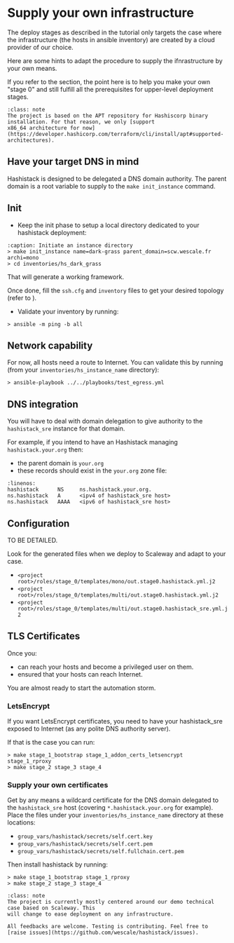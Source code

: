 # Supply your own infrastructure

The deploy stages as described in the tutorial [](/tutorials/deploy_scw.md) only targets
the case where the infrastructure (the hosts in ansible inventory) are created by a cloud provider of
our choice.

Here are some hints to adapt the procedure to supply the ifnrastructure by your own means. 

If you refer to the [](/explanations/stages.md) section, the point here is to help you make your
own "stage 0" and still fulfill all the prerequisites for upper-level deployment stages.

```{admonition} Note
:class: note
The project is based on the APT repository for Hashiscorp binary installation. For that reason, we only [support
x86_64 architecture for now](https://developer.hashicorp.com/terraform/cli/install/apt#supported-architectures).
```

## Have your target DNS in mind

Hashistack is designed to be delegated a DNS domain authority. The parent domain is a root variable to supply to the
`make init_instance` command.

## Init

* Keep the init phase to setup a local directory dedicated to your hashistack deployment:

```{code-block}
:caption: Initiate an instance directory
> make init_instance name=dark-grass parent_domain=scw.wescale.fr archi=mono
> cd inventories/hs_dark_grass
```

That will generate a working framework.

Once done, fill the `ssh.cfg` and `inventory` files to get your desired topology (refer to [](/explanations/inventory.md)).

* Validate your inventory by running:

```{code-block}
> ansible -m ping -b all
```

## Network capability

For now, all hosts need a route to Internet. You can validate this by running (from your `inventories/hs_instance_name` directory):

```{code-block}
> ansible-playbook ../../playbooks/test_egress.yml
```

## DNS integration

You will have to deal with domain delegation to give authority to the `hashistack_sre` instance for that domain.

For example, if you intend to have an Hashistack managing `hashistack.your.org` then:

* the parent domain is `your.org`
* these records should exist in the `your.org` zone file:

```{code-block}
:linenos:
hashistack      NS     ns.hashistack.your.org.
ns.hashistack   A      <ipv4 of hashistack_sre host>
ns.hashistack   AAAA   <ipv6 of hashistack_sre host>
```

## Configuration

TO BE DETAILED.

Look for the generated files when we deploy to Scaleway and adapt to your case.

* `<project root>/roles/stage_0/templates/mono/out.stage0.hashistack.yml.j2`
* `<project root>/roles/stage_0/templates/multi/out.stage0.hashistack.yml.j2`
* `<project root>/roles/stage_0/templates/multi/out.stage0.hashistack_sre.yml.j2`

## TLS Certificates

Once you:
* can reach your hosts and become a privileged user on them.
* ensured that your hosts can reach Internet.

You are almost ready to start the automation storm.

### LetsEncrypt

If you want LetsEncrypt certificates, you need to have your hashistack_sre exposed to Internet 
(as any polite DNS authority server).

If that is the case you can run:

```{code-block}
> make stage_1_bootstrap stage_1_addon_certs_letsencrypt stage_1_rproxy
> make stage_2 stage_3 stage_4
```

### Supply your own certificates

Get by any means a wildcard certificate for the DNS domain delegated to the 
`hashistack_sre` host (covering `*.hashistack.your.org` for example). Place the files
under your `inventories/hs_instance_name` directory at these locations:

* `group_vars/hashistack/secrets/self.cert.key`
* `group_vars/hashistack/secrets/self.cert.pem`
* `group_vars/hashistack/secrets/self.fullchain.cert.pem`

Then install hashistack by running:

```{code-block}
> make stage_1_bootstrap stage_1_rproxy
> make stage_2 stage_3 stage_4
```

```{admonition} Note
:class: note
The project is currently mostly centered around our demo technical case based on Scaleway. This
will change to ease deployment on any infrastructure.

All feedbacks are welcome. Testing is contributing. Feel free to 
[raise issues](https://github.com/wescale/hashistack/issues).
```
